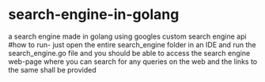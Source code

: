 # search-engine-in-golang
a search engine made in golang using googles custom search engine api
 #how to run-
 just open the entire search_engine folder in an IDE and run the search_engine.go file and you should be able to access the search engine web-page where you can search for any queries on the web and the links to the same shall be provided
